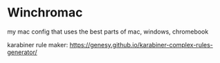 # Winchromac
my mac config that uses the best parts of mac, windows, chromebook

karabiner rule maker: https://genesy.github.io/karabiner-complex-rules-generator/
